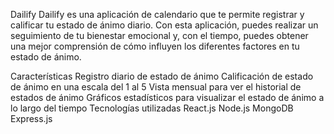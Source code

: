 Dailify
Dailify es una aplicación de calendario que te permite registrar y calificar tu estado de ánimo diario. Con esta aplicación, puedes realizar un seguimiento de tu bienestar emocional y, con el tiempo, puedes obtener una mejor comprensión de cómo influyen los diferentes factores en tu estado de ánimo.

Características
Registro diario de estado de ánimo
Calificación de estado de ánimo en una escala del 1 al 5
Vista mensual para ver el historial de estados de ánimo
Gráficos estadísticos para visualizar el estado de ánimo a lo largo del tiempo
Tecnologías utilizadas
React.js
Node.js
MongoDB
Express.js
